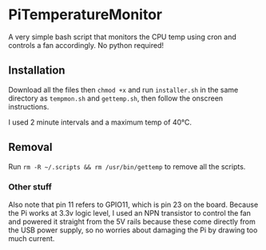 # PiTemperatureMonitor
A very simple bash script that monitors the CPU temp using cron and controls a fan accordingly. No python required!

## Installation
Download all the files then `chmod +x` and run `installer.sh` in the same directory as `tempmon.sh` and `gettemp.sh`, then follow the onscreen instructions.

I used 2 minute intervals and a maximum temp of 40°C.

## Removal
Run `rm -R ~/.scripts && rm /usr/bin/gettemp` to remove all the scripts.

### Other stuff
Also note that pin 11 refers to GPIO11, which is pin 23 on the board. Because the Pi works at 3.3v logic level, 
I used an NPN transistor to control the fan and powered it straight from the 5V rails because these come directly
from the USB power supply, so no worries about damaging the Pi by drawing too much current.
